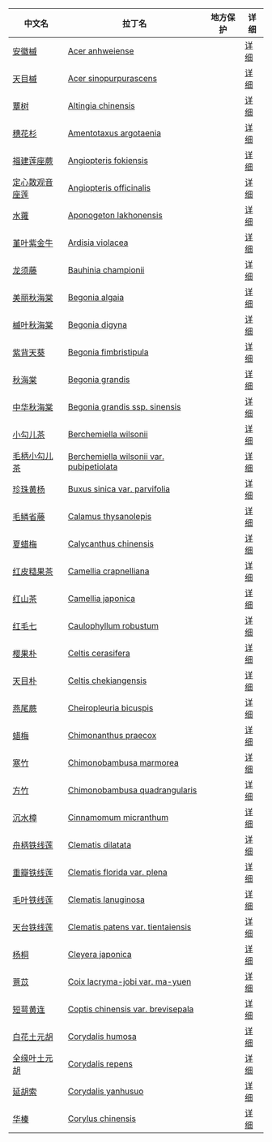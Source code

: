 

| 中文名 | 拉丁名 | 地方保护 | 详细 |
| ---- | ---- | ---- | ---- |
| [安徽槭](https://www.iplant.cn/rep/prot/Acer%20anhweiense) | [Acer anhweiense](https://www.iplant.cn/rep/prot/Acer%20anhweiense) |  | [详细](https://www.iplant.cn/rep/prot/Acer%20anhweiense) |
| [天目槭](https://www.iplant.cn/rep/prot/Acer%20sinopurpurascens) | [Acer sinopurpurascens](https://www.iplant.cn/rep/prot/Acer%20sinopurpurascens) |  | [详细](https://www.iplant.cn/rep/prot/Acer%20sinopurpurascens) |
| [蕈树](https://www.iplant.cn/rep/prot/Altingia%20chinensis) | [Altingia chinensis](https://www.iplant.cn/rep/prot/Altingia%20chinensis) |  | [详细](https://www.iplant.cn/rep/prot/Altingia%20chinensis) |
| [穗花杉](https://www.iplant.cn/rep/prot/Amentotaxus%20argotaenia%20var.%20argotaenia) | [Amentotaxus argotaenia](https://www.iplant.cn/rep/prot/Amentotaxus%20argotaenia%20var.%20argotaenia) |  | [详细](https://www.iplant.cn/rep/prot/Amentotaxus%20argotaenia%20var.%20argotaenia) |
| [福建莲座蕨](https://www.iplant.cn/rep/prot/Angiopteris%20fokiensis) | [Angiopteris fokiensis](https://www.iplant.cn/rep/prot/Angiopteris%20fokiensis) |  | [详细](https://www.iplant.cn/rep/prot/Angiopteris%20fokiensis) |
| [定心散观音座莲](https://www.iplant.cn/rep/prot/Angiopteris%20officinalis) | [Angiopteris officinalis](https://www.iplant.cn/rep/prot/Angiopteris%20officinalis) |  | [详细](https://www.iplant.cn/rep/prot/Angiopteris%20officinalis) |
| [水蕹](https://www.iplant.cn/rep/prot/Aponogeton%20lakhonensis) | [Aponogeton lakhonensis](https://www.iplant.cn/rep/prot/Aponogeton%20lakhonensis) |  | [详细](https://www.iplant.cn/rep/prot/Aponogeton%20lakhonensis) |
| [堇叶紫金牛](https://www.iplant.cn/rep/prot/Ardisia%20violacea) | [Ardisia violacea](https://www.iplant.cn/rep/prot/Ardisia%20violacea) |  | [详细](https://www.iplant.cn/rep/prot/Ardisia%20violacea) |
| [龙须藤](https://www.iplant.cn/rep/prot/Bauhinia%20championii) | [Bauhinia championii](https://www.iplant.cn/rep/prot/Bauhinia%20championii) |  | [详细](https://www.iplant.cn/rep/prot/Bauhinia%20championii) |
| [美丽秋海棠](https://www.iplant.cn/rep/prot/Begonia%20algaia) | [Begonia algaia](https://www.iplant.cn/rep/prot/Begonia%20algaia) |  | [详细](https://www.iplant.cn/rep/prot/Begonia%20algaia) |
| [槭叶秋海棠](https://www.iplant.cn/rep/prot/Begonia%20digyna) | [Begonia digyna](https://www.iplant.cn/rep/prot/Begonia%20digyna) |  | [详细](https://www.iplant.cn/rep/prot/Begonia%20digyna) |
| [紫背天葵](https://www.iplant.cn/rep/prot/Begonia%20fimbristipula) | [Begonia fimbristipula](https://www.iplant.cn/rep/prot/Begonia%20fimbristipula) |  | [详细](https://www.iplant.cn/rep/prot/Begonia%20fimbristipula) |
| [秋海棠](https://www.iplant.cn/rep/prot/Begonia%20grandis%20var.%20grandis) | [Begonia grandis](https://www.iplant.cn/rep/prot/Begonia%20grandis%20var.%20grandis) |  | [详细](https://www.iplant.cn/rep/prot/Begonia%20grandis%20var.%20grandis) |
| [中华秋海棠](https://www.iplant.cn/rep/prot/Begonia%20grandis%20var.%20sinensis) | [Begonia grandis ssp. sinensis](https://www.iplant.cn/rep/prot/Begonia%20grandis%20var.%20sinensis) |  | [详细](https://www.iplant.cn/rep/prot/Begonia%20grandis%20var.%20sinensis) |
| [小勾儿茶](https://www.iplant.cn/rep/prot/Berchemiella%20wilsonii%20var.%20wilsonii) | [Berchemiella wilsonii](https://www.iplant.cn/rep/prot/Berchemiella%20wilsonii%20var.%20wilsonii) |  | [详细](https://www.iplant.cn/rep/prot/Berchemiella%20wilsonii%20var.%20wilsonii) |
| [毛柄小勾儿茶](https://www.iplant.cn/rep/prot/Berchemiella%20wilsonii%20var.%20pubipetiolata) | [Berchemiella wilsonii var. pubipetiolata](https://www.iplant.cn/rep/prot/Berchemiella%20wilsonii%20var.%20pubipetiolata) |  | [详细](https://www.iplant.cn/rep/prot/Berchemiella%20wilsonii%20var.%20pubipetiolata) |
| [珍珠黄杨](https://www.iplant.cn/rep/prot/Buxus%20sinica%20var.%20parvifolia) | [Buxus sinica var. parvifolia](https://www.iplant.cn/rep/prot/Buxus%20sinica%20var.%20parvifolia) |  | [详细](https://www.iplant.cn/rep/prot/Buxus%20sinica%20var.%20parvifolia) |
| [毛鳞省藤](https://www.iplant.cn/rep/prot/Calamus%20thysanolepis) | [Calamus thysanolepis](https://www.iplant.cn/rep/prot/Calamus%20thysanolepis) |  | [详细](https://www.iplant.cn/rep/prot/Calamus%20thysanolepis) |
| [夏蜡梅](https://www.iplant.cn/rep/prot/Calycanthus%20chinensis) | [Calycanthus chinensis](https://www.iplant.cn/rep/prot/Calycanthus%20chinensis) |  | [详细](https://www.iplant.cn/rep/prot/Calycanthus%20chinensis) |
| [红皮糙果茶](https://www.iplant.cn/rep/prot/Camellia%20crapnelliana) | [Camellia crapnelliana](https://www.iplant.cn/rep/prot/Camellia%20crapnelliana) |  | [详细](https://www.iplant.cn/rep/prot/Camellia%20crapnelliana) |
| [红山茶](https://www.iplant.cn/rep/prot/Camellia%20japonica) | [Camellia japonica](https://www.iplant.cn/rep/prot/Camellia%20japonica) |  | [详细](https://www.iplant.cn/rep/prot/Camellia%20japonica) |
| [红毛七](https://www.iplant.cn/rep/prot/Caulophyllum%20robustum) | [Caulophyllum robustum](https://www.iplant.cn/rep/prot/Caulophyllum%20robustum) |  | [详细](https://www.iplant.cn/rep/prot/Caulophyllum%20robustum) |
| [樱果朴](https://www.iplant.cn/rep/prot/Celtis%20cerasifera) | [Celtis cerasifera](https://www.iplant.cn/rep/prot/Celtis%20cerasifera) |  | [详细](https://www.iplant.cn/rep/prot/Celtis%20cerasifera) |
| [天目朴](https://www.iplant.cn/rep/prot/Celtis%20chekiangensis) | [Celtis chekiangensis](https://www.iplant.cn/rep/prot/Celtis%20chekiangensis) |  | [详细](https://www.iplant.cn/rep/prot/Celtis%20chekiangensis) |
| [燕尾蕨](https://www.iplant.cn/rep/prot/Cheiropleuria%20bicuspis) | [Cheiropleuria bicuspis](https://www.iplant.cn/rep/prot/Cheiropleuria%20bicuspis) |  | [详细](https://www.iplant.cn/rep/prot/Cheiropleuria%20bicuspis) |
| [蜡梅](https://www.iplant.cn/rep/prot/Chimonanthus%20praecox) | [Chimonanthus praecox](https://www.iplant.cn/rep/prot/Chimonanthus%20praecox) |  | [详细](https://www.iplant.cn/rep/prot/Chimonanthus%20praecox) |
| [寒竹](https://www.iplant.cn/rep/prot/Chimonobambusa%20marmorea) | [Chimonobambusa marmorea](https://www.iplant.cn/rep/prot/Chimonobambusa%20marmorea) |  | [详细](https://www.iplant.cn/rep/prot/Chimonobambusa%20marmorea) |
| [方竹](https://www.iplant.cn/rep/prot/Chimonobambusa%20quadrangularis) | [Chimonobambusa quadrangularis](https://www.iplant.cn/rep/prot/Chimonobambusa%20quadrangularis) |  | [详细](https://www.iplant.cn/rep/prot/Chimonobambusa%20quadrangularis) |
| [沉水樟](https://www.iplant.cn/rep/prot/Cinnamomum%20micranthum) | [Cinnamomum micranthum](https://www.iplant.cn/rep/prot/Cinnamomum%20micranthum) |  | [详细](https://www.iplant.cn/rep/prot/Cinnamomum%20micranthum) |
| [舟柄铁线莲](https://www.iplant.cn/rep/prot/Clematis%20dilatata) | [Clematis dilatata](https://www.iplant.cn/rep/prot/Clematis%20dilatata) |  | [详细](https://www.iplant.cn/rep/prot/Clematis%20dilatata) |
| [重瓣铁线莲](https://www.iplant.cn/rep/prot/Clematis%20florida%20var.%20flore-pleno) | [Clematis florida var. plena](https://www.iplant.cn/rep/prot/Clematis%20florida%20var.%20flore-pleno) |  | [详细](https://www.iplant.cn/rep/prot/Clematis%20florida%20var.%20flore-pleno) |
| [毛叶铁线莲](https://www.iplant.cn/rep/prot/Clematis%20lanuginosa) | [Clematis lanuginosa](https://www.iplant.cn/rep/prot/Clematis%20lanuginosa) |  | [详细](https://www.iplant.cn/rep/prot/Clematis%20lanuginosa) |
| [天台铁线莲](https://www.iplant.cn/rep/prot/Clematis%20patens%20var.%20tientaiensis) | [Clematis patens var. tientaiensis](https://www.iplant.cn/rep/prot/Clematis%20patens%20var.%20tientaiensis) |  | [详细](https://www.iplant.cn/rep/prot/Clematis%20patens%20var.%20tientaiensis) |
| [杨桐](https://www.iplant.cn/rep/prot/Adinandra%20millettii) | [Cleyera japonica](https://www.iplant.cn/rep/prot/Adinandra%20millettii) |  | [详细](https://www.iplant.cn/rep/prot/Adinandra%20millettii) |
| [薏苡](https://www.iplant.cn/rep/prot/Coix%20lacryma-jobi%20var.%20ma-yuen) | [Coix lacryma-jobi var. ma-yuen](https://www.iplant.cn/rep/prot/Coix%20lacryma-jobi%20var.%20ma-yuen) |  | [详细](https://www.iplant.cn/rep/prot/Coix%20lacryma-jobi%20var.%20ma-yuen) |
| [短萼黄连](https://www.iplant.cn/rep/prot/Coptis%20chinensis%20var.%20brevisepala) | [Coptis chinensis var. brevisepala](https://www.iplant.cn/rep/prot/Coptis%20chinensis%20var.%20brevisepala) |  | [详细](https://www.iplant.cn/rep/prot/Coptis%20chinensis%20var.%20brevisepala) |
| [白花土元胡](https://www.iplant.cn/rep/prot/Corydalis%20humosa) | [Corydalis humosa](https://www.iplant.cn/rep/prot/Corydalis%20humosa) |  | [详细](https://www.iplant.cn/rep/prot/Corydalis%20humosa) |
| [全缘叶土元胡](https://www.iplant.cn/rep/prot/Corydalis%20repens) | [Corydalis repens](https://www.iplant.cn/rep/prot/Corydalis%20repens) |  | [详细](https://www.iplant.cn/rep/prot/Corydalis%20repens) |
| [延胡索](https://www.iplant.cn/rep/prot/Corydalis%20yanhusuo) | [Corydalis yanhusuo](https://www.iplant.cn/rep/prot/Corydalis%20yanhusuo) |  | [详细](https://www.iplant.cn/rep/prot/Corydalis%20yanhusuo) |
| [华榛](https://www.iplant.cn/rep/prot/Corylus%20chinensis) | [Corylus chinensis](https://www.iplant.cn/rep/prot/Corylus%20chinensis) |  | [详细](https://www.iplant.cn/rep/prot/Corylus%20chinensis) |
